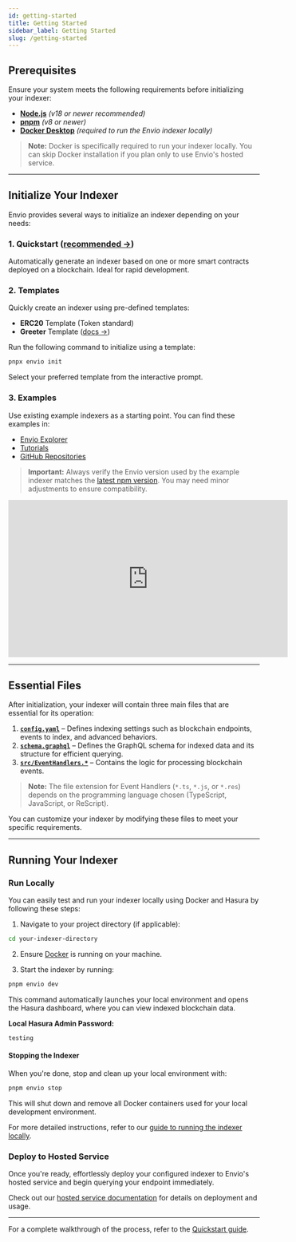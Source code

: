 ```yaml
---
id: getting-started
title: Getting Started
sidebar_label: Getting Started
slug: /getting-started
---
```


## Prerequisites

Ensure your system meets the following requirements before initializing your indexer:

- **[Node.js](https://nodejs.org/en/download/current)** _(v18 or newer recommended)_
- **[pnpm](https://pnpm.io/installation)** _(v8 or newer)_
- **[Docker Desktop](https://www.docker.com/products/docker-desktop/)** _(required to run the Envio indexer locally)_

> **Note:** Docker is specifically required to run your indexer locally. You can skip Docker installation if you plan only to use Envio's hosted service.

---

## Initialize Your Indexer

Envio provides several ways to initialize an indexer depending on your needs:

### 1. Quickstart ([recommended →](./contract-import))

Automatically generate an indexer based on one or more smart contracts deployed on a blockchain. Ideal for rapid development.

### 2. Templates

Quickly create an indexer using pre-defined templates:

- **ERC20** Template (Token standard)
- **Greeter** Template ([docs →](./greeter-tutorial))

Run the following command to initialize using a template:

```bash
pnpx envio init
```

Select your preferred template from the interactive prompt.

### 3. Examples

Use existing example indexers as a starting point. You can find these examples in:

- [Envio Explorer](https://envio.dev/explorer)
- [Tutorials](./tutorial-erc20-token-transfers)
- [GitHub Repositories](https://github.com/enviodev)

> **Important:** Always verify the Envio version used by the example indexer matches the [latest npm version](https://www.npmjs.com/package/envio). You may need minor adjustments to ensure compatibility.

<iframe width="560" height="315" src="https://www.youtube.com/embed/LNhaN-Cikis" title="Envio - Getting Started Guide" frameborder="0" allow="accelerometer; autoplay; clipboard-write; encrypted-media; gyroscope; picture-in-picture" allowfullscreen></iframe>

---

## Essential Files

After initialization, your indexer will contain three main files that are essential for its operation:

1. **[`config.yaml`](./configuration-file)** – Defines indexing settings such as blockchain endpoints, events to index, and advanced behaviors.
2. **[`schema.graphql`](./schema)** – Defines the GraphQL schema for indexed data and its structure for efficient querying.
3. **[`src/EventHandlers.*`](./event-handlers)** – Contains the logic for processing blockchain events.

> **Note:** The file extension for Event Handlers (`*.ts`, `*.js`, or `*.res`) depends on the programming language chosen (TypeScript, JavaScript, or ReScript).

You can customize your indexer by modifying these files to meet your specific requirements.

---

## Running Your Indexer

### Run Locally

You can easily test and run your indexer locally using Docker and Hasura by following these steps:

1. Navigate to your project directory (if applicable):

```bash
cd your-indexer-directory
```

2. Ensure [Docker](https://www.docker.com/products/docker-desktop/) is running on your machine.

3. Start the indexer by running:

```bash
pnpm envio dev
```

This command automatically launches your local environment and opens the Hasura dashboard, where you can view indexed blockchain data.

**Local Hasura Admin Password:**

```
testing
```

#### Stopping the Indexer

When you're done, stop and clean up your local environment with:

```bash
pnpm envio stop
```

This will shut down and remove all Docker containers used for your local development environment.

For more detailed instructions, refer to our [guide to running the indexer locally](./running-locally).

### Deploy to Hosted Service

Once you're ready, effortlessly deploy your configured indexer to Envio's hosted service and begin querying your endpoint immediately.

Check out our [hosted service documentation](./hosted-service) for details on deployment and usage.

---

For a complete walkthrough of the process, refer to the [Quickstart guide](./contract-import).
